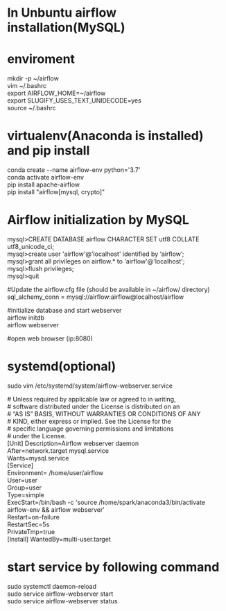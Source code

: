 # In Unbuntu airflow installation(MySQL)

# enviroment  
mkdir -p \~/airflow  
vim \~/.bashrc    
export AIRFLOW_HOME=\~/airflow  
export SLUGIFY_USES_TEXT_UNIDECODE=yes  
source ~/.bashrc  

# virtualenv(Anaconda is installed) and pip install
conda create --name airflow-env python='3.7'  
conda activate airflow-env  
pip install apache-airflow  
pip install "airflow[mysql, crypto]"  

# Airflow initialization by MySQL
mysql>CREATE DATABASE airflow CHARACTER SET utf8 COLLATE utf8_unicode_ci;  
mysql>create user 'airflow'@'localhost' identified by ‘airflow’;  
mysql>grant all privileges on airflow.* to 'airflow'@'localhost';  
mysql>flush privileges;  
mysql>quit  

#Update the airflow.cfg file (should be available in ~/airflow/ directory)  
sql_alchemy_conn = mysql://airflow:airflow@localhost/airflow  

\#initialize database and start webserver  
airflow initdb  
airflow webserver  

\#open web browser (ip:8080)

# systemd(optional)
sudo vim /etc/systemd/system/airflow-webserver.service

 \# Unless required by applicable law or agreed to in writing,  
 \# software distributed under the License is distributed on an  
 \# “AS IS” BASIS, WITHOUT WARRANTIES OR CONDITIONS OF ANY  
 \# KIND, either express or implied. See the License for the  
 \# specific language governing permissions and limitations  
 \# under the License.  
  [Unit]
  Description=Airflow webserver daemon  
  After=network.target mysql.service  
  Wants=mysql.service  
  [Service]  
  Environment= /home/user/airflow   
  User=user  
  Group=user   
  Type=simple  
  ExecStart=/bin/bash -c 'source /home/spark/anaconda3/bin/activate airflow-env && airflow webserver'    
  Restart=on-failure  
  RestartSec=5s  
  PrivateTmp=true  
  [Install]
  WantedBy=multi-user.target  

# start service by following command
sudo systemctl daemon-reload  
sudo service airflow-webserver start  
sudo service airflow-webserver status  
